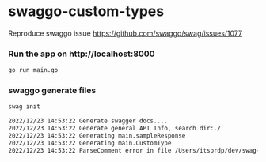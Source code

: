 # swaggo-custom-types
Reproduce swaggo issue https://github.com/swaggo/swag/issues/1077


### Run the app on http://localhost:8000
```bash
go run main.go
```

### swaggo generate files
```bash
swag init

2022/12/23 14:53:22 Generate swagger docs....
2022/12/23 14:53:22 Generate general API Info, search dir:./
2022/12/23 14:53:22 Generating main.sampleResponse
2022/12/23 14:53:22 Generating main.CustomType
2022/12/23 14:53:22 ParseComment error in file /Users/itsprdp/dev/swag-bug/main.go :main.subType is not basic types
```
